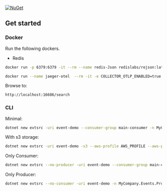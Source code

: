 [![NuGet](https://img.shields.io/nuget/v/??.svg)](https://www.nuget.org/packages/??/) 

## Get started 

### Docker

Run the following dockers.

- Redis

```bash
docker run -p 6379:6379 -it --rm --name redis-Json redislabs/rejson:latest
```

```bash
docker run --name jaeger-otel  --rm -it -e COLLECTOR_OTLP_ENABLED=true -p 16686:16686 -p 4317:4317 -p 4318:4318  jaegertracing/all-in-one:latest
```

Browse to:
```bash
http://localhost:16686/search
```

### CLI

Minimal:

```bash
dotnet new evtsrc -uri event-demo --consumer-group main-consumer -n MyCompany.Events -eb MyEvent
```

With s3 storage:  

```bash
dotnet new evtsrc -uri event-demo -s3 --aws-profile AWS_PROFILE --aws-profile-region us-east-1 --s3-bucket event-sourcing-demo --consumer-group main-consumer -n MyCompany.Events -eb MyEvent
```

Only Consumer:  

```bash
dotnet new evtsrc --no-producer -uri event-demo --consumer-group main-consumer -n MyCompany.Events.Consumer -eb MyEvent
```  

Only Producer:  

```bash
dotnet new evtsrc --no-consumer -uri event-demo -n MyCompany.Events.Producer -eb MyEvent
```  
